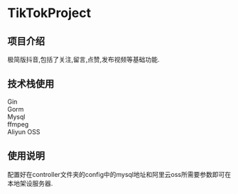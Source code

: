 # TikTokProject
项目介绍
---
极简版抖音,包括了关注,留言,点赞,发布视频等基础功能.

技术栈使用
---
Gin\
Gorm\
Mysql\
ffmpeg\
Aliyun OSS

使用说明
---
配置好在controller文件夹的config中的mysql地址和阿里云oss所需要参数即可在本地架设服务器.
